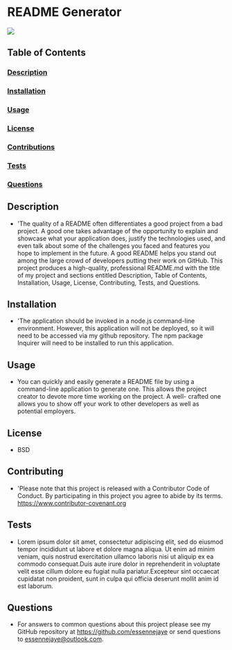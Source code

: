
  # README Generator
  ![](https://img.shields.io/badge/license-BSD-blue.svg)
  ## Table of Contents
  ### <a href='#description'>Description</a>
  ### <a href='#installation'>Installation</a>
  ### <a href='#usage'>Usage</a>
  ### <a href='#license'>License</a>
  ### <a href='#contribute'>Contributions</a>
  ### <a href='#tests'>Tests</a>
  ### <a href='#questions'>Questions</a>
  ## Description
  * 'The quality of a README often differentiates a good project from a bad project. A good one takes advantage of the opportunity to explain and showcase what your application does, justify the technologies used, and even talk about some of the challenges you faced and features you hope to implement in the future. A good README helps you stand out among the large crowd of developers putting their work on GitHub. This project produces a high-quality, professional README.md with the title of my project and sections entitled Description, Table of Contents, Installation, Usage, License, Contributing, Tests, and Questions.
  ## Installation
  * 'The application should be invoked in a node.js command-line environment. However, this application will not be deployed, so it will need to be accessed via my github repository. The npm package Inquirer will need to be installed to run this application.
  ## Usage
  * You can quickly and easily generate a README file by using a command-line application to generate one. This allows the project creator to devote more time working on the project. A well- crafted one allows you to show off your work to other developers as well as potential employers.
  ## License
  * BSD
  
  ## Contributing
  * 'Please note that this project is released with a Contributor Code of Conduct. By participating in this project you agree to abide by its terms.
  https://www.contributor-covenant.org
  
  
  ## Tests
  * Lorem ipsum dolor sit amet, consectetur adipiscing elit, sed do eiusmod tempor incididunt ut labore et dolore magna aliqua. Ut enim ad minim veniam, quis nostrud exercitation ullamco laboris nisi ut aliquip ex ea commodo consequat.Duis aute irure dolor in reprehenderit in voluptate velit esse cillum dolore eu fugiat nulla pariatur.Excepteur sint occaecat cupidatat non proident, sunt in culpa qui officia deserunt mollit anim id est laborum.
  
  ## Questions
  * For answers to common questions about this project please see my GitHub repository at https://github.com/essennejaye or send questions to essennejaye@outlook.com. 
  